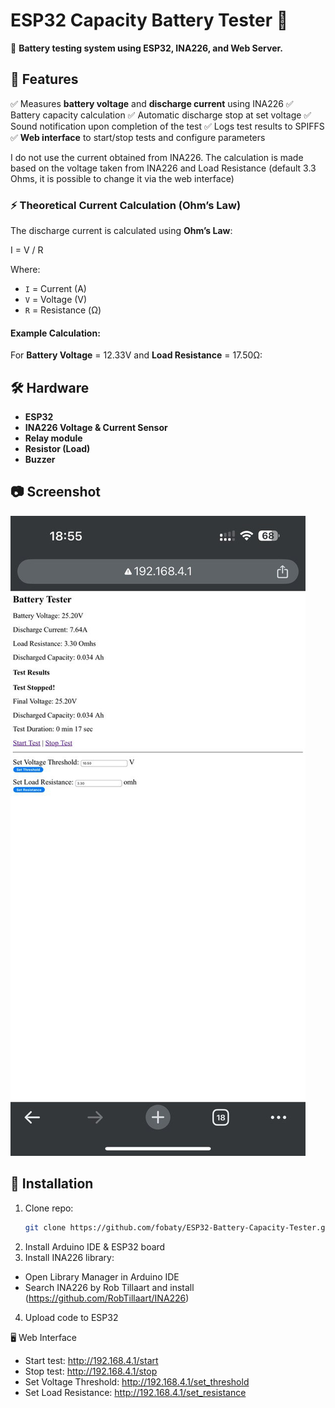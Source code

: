 # ESP32 Capacity Battery Tester 🔋  

🚀 **Battery testing system using ESP32, INA226, and Web Server.**  

## 📌 Features  
✅ Measures **battery voltage** and **discharge current** using INA226
✅ Battery capacity calculation
✅ Automatic discharge stop at set voltage
✅ Sound notification upon completion of the test
✅ Logs test results to SPIFFS  
✅ **Web interface** to start/stop tests and configure parameters  

I do not use the current obtained from INA226. 
The calculation is made based on the voltage taken from INA226 and Load Resistance (default 3.3 Ohms, it is possible to change it via the web interface)
### ⚡ **Theoretical Current Calculation (Ohm’s Law)**  
The discharge current is calculated using **Ohm’s Law**:  
<p>I = V / R</p>

Where:  
- `I` = Current (A)  
- `V` = Voltage (V)  
- `R` = Resistance (Ω)  

#### **Example Calculation:**  
For **Battery Voltage** = 12.33V and **Load Resistance** = 17.50Ω:  



## 🛠️ Hardware  
- **ESP32**  
- **INA226 Voltage & Current Sensor**  
- **Relay module**  
- **Resistor (Load)**  
- **Buzzer**  

## 📷 Screenshot  
![Web Interface](screenshot.jpg)

## 🚀 Installation  
1. Clone repo:  
   ```bash
   git clone https://github.com/fobaty/ESP32-Battery-Capacity-Tester.git
2. Install Arduino IDE & ESP32 board
3. Install INA226 library:
  - Open Library Manager in Arduino IDE
  - Search INA226 by Rob Tillaart and install (https://github.com/RobTillaart/INA226)
4. Upload code to ESP32

🖥️ Web Interface
- Start test: http://192.168.4.1/start
- Stop test: http://192.168.4.1/stop
- Set Voltage Threshold: http://192.168.4.1/set_threshold
- Set Load Resistance: http://192.168.4.1/set_resistance
